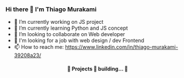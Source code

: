 ### Hi there 👋 I'm Thiago Murakami

- 🔭 I’m currently working on JS project
- 🌱 I’m currently learning Python and JS concept
- 👯 I’m looking to collaborate on Web developer
- 🤔 I'm looking for a job with web design / dev Frontend
- 📫 How to reach me: https://www.linkedin.com/in/thiago-murakami-39208a23/

<h4 align="center"> 
	🚧  Projects 🚀 building...  🚧
</h4>
